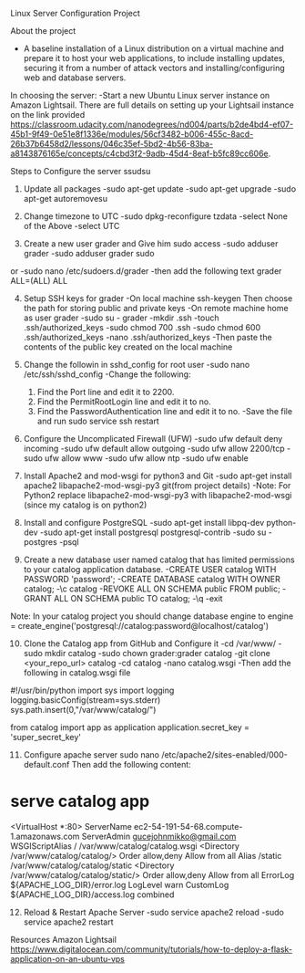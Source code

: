 Linux Server Configuration Project

About the project
- A baseline installation of a Linux distribution on a virtual machine and prepare it to host your web applications, to include installing updates, securing it from a number of attack vectors and installing/configuring web and database servers.

In choosing the server:
-Start a new Ubuntu Linux server instance on Amazon Lightsail. There are full details on setting up your Lightsail instance on the link provided https://classroom.udacity.com/nanodegrees/nd004/parts/b2de4bd4-ef07-45b1-9f49-0e51e8f1336e/modules/56cf3482-b006-455c-8acd-26b37b6458d2/lessons/046c35ef-5bd2-4b56-83ba-a8143876165e/concepts/c4cbd3f2-9adb-45d4-8eaf-b5fc89cc606e.

Steps to Configure the server
ssudsu
1. Update all packages
-sudo apt-get update
-sudo apt-get upgrade
-sudo apt-get autoremovesu


2. Change timezone to UTC 
-sudo dpkg-reconfigure tzdata
-select None of the Above
-select UTC

3. Create a new user grader and Give him sudo access
-sudo adduser grader
-sudo adduser grader sudo

or
-sudo nano /etc/sudoers.d/grader 
-then add the following text grader ALL=(ALL) ALL

4. Setup SSH keys for grader
-On local machine ssh-keygen Then choose the path for storing public and private keys
-On remote machine home as user grader
-sudo su - grader
-mkdir .ssh
-touch .ssh/authorized_keys 
-sudo chmod 700 .ssh
-sudo chmod 600 .ssh/authorized_keys 
-nano .ssh/authorized_keys 
-Then paste the contents of the public key created on the local machine

5. Change the followin in sshd_config for root user
-sudo nano /etc/ssh/sshd_config
-Change the following:
    1. Find the Port line and edit it to 2200.
    2. Find the PermitRootLogin line and edit it to no.
    3. Find the PasswordAuthentication line and edit it to no.
-Save the file and run sudo service ssh restart

6. Configure the Uncomplicated Firewall (UFW)
-sudo ufw default deny incoming
-sudo ufw default allow outgoing
-sudo ufw allow 2200/tcp
-sudo ufw allow www
-sudo ufw allow ntp
-sudo ufw enable

7. Install Apache2 and mod-wsgi for python3 and Git
-sudo apt-get install apache2 libapache2-mod-wsgi-py3 git(from project details)
-Note: For Python2 replace libapache2-mod-wsgi-py3 with libapache2-mod-wsgi (since my catalog is on python2)

8. Install and configure PostgreSQL
-sudo apt-get install libpq-dev python-dev
-sudo apt-get install postgresql postgresql-contrib
-sudo su - postgres
-psql


9. Create a new database user named catalog that has limited permissions to your catalog application database.
-CREATE USER catalog WITH PASSWORD 'password';
-CREATE DATABASE catalog WITH OWNER catalog;
-\c catalog
-REVOKE ALL ON SCHEMA public FROM public;
-GRANT ALL ON SCHEMA public TO catalog;
-\q
-exit

Note: In your catalog project you should change database engine to
engine = create_engine('postgresql://catalog:password@localhost/catalog')

10. Clone the Catalog app from GitHub and Configure it
-cd /var/www/
-sudo mkdir catalog
-sudo chown grader:grader catalog
-git clone <your_repo_url> catalog
-cd catalog
-nano catalog.wsgi
-Then add the following in catalog.wsgi file

#!/usr/bin/python
import sys
import logging
logging.basicConfig(stream=sys.stderr)
sys.path.insert(0,"/var/www/catalog/")

from catalog import app as application
application.secret_key = 'super_secret_key'


11. Configure apache server
sudo nano /etc/apache2/sites-enabled/000-default.conf
Then add the following content:

# serve catalog app
<VirtualHost *:80>
    ServerName ec2-54-191-54-68.compute-1.amazonaws.com
    ServerAdmin gucejohnmikko@gmail.com
    WSGIScriptAlias / /var/www/catalog/catalog.wsgi
    <Directory /var/www/catalog/catalog/>
        Order allow,deny
        Allow from all
    </Directory>
    Alias /static /var/www/catalog/catalog/static
    <Directory /var/www/catalog/catalog/static/>
        Order allow,deny
        Allow from all
    </Directory>
    ErrorLog ${APACHE_LOG_DIR}/error.log
    LogLevel warn
    CustomLog ${APACHE_LOG_DIR}/access.log combined
</VirtualHost>


12. Reload & Restart Apache Server
-sudo service apache2 reload
-sudo service apache2 restart

Resources
Amazon Lightsail
https://www.digitalocean.com/community/tutorials/how-to-deploy-a-flask-application-on-an-ubuntu-vps
